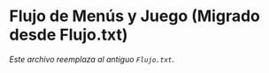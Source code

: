 # Flujo de Menús y Juego (Migrado desde Flujo.txt)

_Este archivo reemplaza al antiguo `Flujo.txt`._

```text
